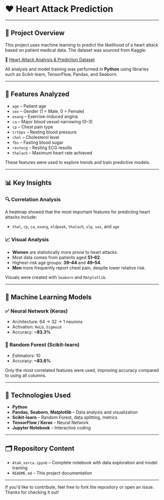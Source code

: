 # ❤️ Heart Attack Prediction

---

## 📌 Project Overview

This project uses machine learning to predict the likelihood of a heart attack based on patient medical data. The dataset was sourced from Kaggle:

🔗 [Heart Attack Analysis & Prediction Dataset](https://www.kaggle.com/datasets/rashikrahmanpritom/heart-attack-analysis-prediction-dataset)

All analysis and model training was performed in **Python** using libraries such as Scikit-learn, TensorFlow, Pandas, and Seaborn.

---

## 🧠 Features Analyzed

- `age` – Patient age  
- `sex` – Gender (1 = Male, 0 = Female)  
- `exang` – Exercise-induced angina  
- `ca` – Major blood vessel narrowing (0–3)  
- `cp` – Chest pain type  
- `trtbps` – Resting blood pressure  
- `chol` – Cholesterol level  
- `fbs` – Fasting blood sugar  
- `restecg` – Resting ECG results  
- `thalach` – Maximum heart rate achieved  

These features were used to explore trends and train predictive models.

---

## 📊 Key Insights

### 🔍 Correlation Analysis

A heatmap showed that the most important features for predicting heart attacks include:
- `thal`, `cp`, `ca`, `exang`, `oldpeak`, `thalach`, `slp`, `sex`, and `age`

### 📈 Visual Analysis

- **Women** are statistically more prone to heart attacks.
- Most data comes from patients aged **51–62**.
- Highest-risk age groups: **39–44** and **49–54**.
- **Men** more frequently report chest pain, despite lower relative risk.

Visuals were created with `Seaborn` and `Matplotlib`.

---

## 🤖 Machine Learning Models

### ✅ Neural Network (Keras)
- Architecture: 64 → 32 → 1 neurons
- Activation: `ReLU`, `Sigmoid`
- Accuracy: **~83.3%**

### 🌳 Random Forest (Scikit-learn)
- Estimators: 10
- Accuracy: **~83.6%**

Only the most correlated features were used, improving accuracy compared to using all columns.

---

## 🧰 Technologies Used

- **Python**  
- **Pandas**, **Seaborn**, **Matplotlib** – Data analysis and visualization  
- **Scikit-learn** – Random Forest, data splitting, metrics  
- **TensorFlow / Keras** – Neural Network  
- **Jupyter Notebook** – Interactive coding

---

## 🗂️ Repository Content

- `Atak_serca.ipynb` – Complete notebook with data exploration and model training  
- `README.md` – This project documentation  

---

If you'd like to contribute, feel free to fork the repository or open an issue.  
Thanks for checking it out!
